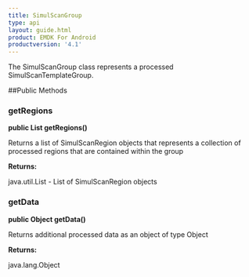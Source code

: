 ```yaml
---
title: SimulScanGroup
type: api
layout: guide.html
product: EMDK For Android
productversion: '4.1'
---
```



The SimulScanGroup class represents a processed SimulScanTemplateGroup.

##Public Methods

### getRegions

**public List getRegions()**

Returns a list of SimulScanRegion objects that represents a collection of processed regions
 	that are contained within the group

**Returns:**

java.util.List - List of SimulScanRegion objects

### getData

**public Object getData()**

Returns additional processed data as an object of type Object

**Returns:**

java.lang.Object









